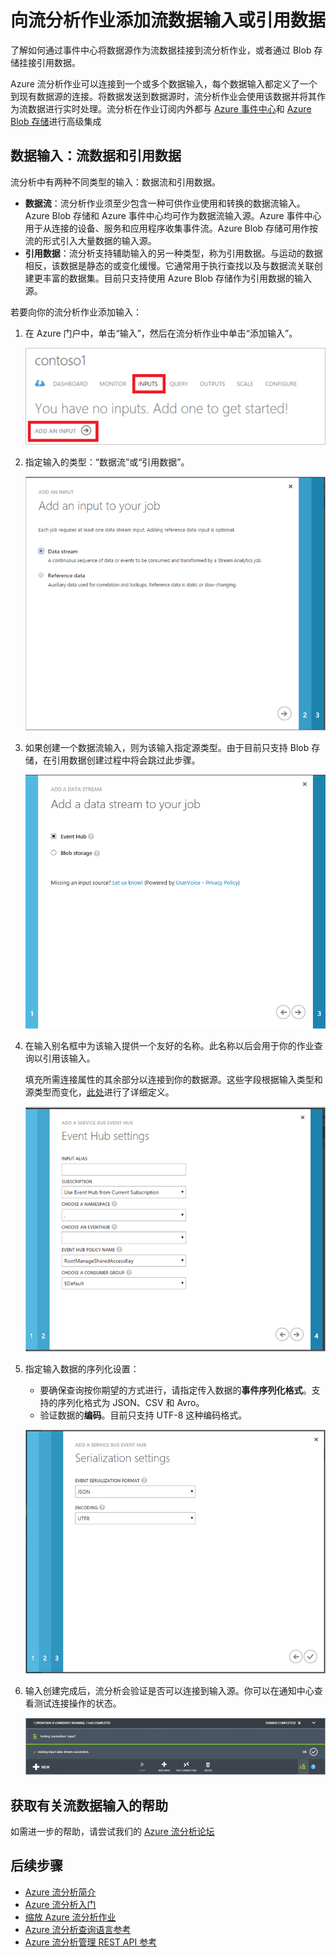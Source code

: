 <properties
	pageTitle="向你的流分析作业添加数据输入 | Azure"
	description="了解如何通过事件中心将数据源作为流数据挂接到流分析作业，或者通过 Blob 存储挂接引用数据。"
	keywords="数据输入、流式数据"
	documentationCenter=""
	services="stream-analytics"
	authors="jeffstokes72"
	manager="paulettm"
	editor="cgronlun"
/>

<tags
	ms.service="stream-analytics"
	ms.date="05/03/2016"
	wacn.date="06/20/2016"/>

# 向流分析作业添加流数据输入或引用数据

了解如何通过事件中心将数据源作为流数据挂接到流分析作业，或者通过 Blob 存储挂接引用数据。

Azure 流分析作业可以连接到一个或多个数据输入，每个数据输入都定义了一个到现有数据源的连接。将数据发送到数据源时，流分析作业会使用该数据并将其作为流数据进行实时处理。流分析在作业订阅内外都与 [Azure 事件中心](/services/event-hubs/)和 [Azure Blob 存储](/documentation/articles/storage-dotnet-how-to-use-blobs)进行高级集成

## 数据输入：流数据和引用数据

流分析中有两种不同类型的输入：数据流和引用数据。

- **数据流**：流分析作业须至少包含一种可供作业使用和转换的数据流输入。Azure Blob 存储和 Azure 事件中心均可作为数据流输入源。Azure 事件中心用于从连接的设备、服务和应用程序收集事件流。Azure Blob 存储可用作按流的形式引入大量数据的输入源。  
- **引用数据**：流分析支持辅助输入的另一种类型，称为引用数据。与运动的数据相反，该数据是静态的或变化缓慢。它通常用于执行查找以及与数据流关联创建更丰富的数据集。目前只支持使用 Azure Blob 存储作为引用数据的输入源。  

若要向你的流分析作业添加输入：

1. 在 Azure 门户中，单击“输入”，然后在流分析作业中单击“添加输入”。

    ![Azure 经典管理门户 - 添加输入。](./media/stream-analytics-add-inputs/1-stream-analytics-add-inputs.png)

2. 指定输入的类型：“数据流”或“引用数据”。

    ![添加正确的数据输入（流式传输数据或引用数据）](./media/stream-analytics-add-inputs/2-stream-analytics-add-inputs.png)


3. 如果创建一个数据流输入，则为该输入指定源类型。由于目前只支持 Blob 存储，在引用数据创建过程中将会跳过此步骤。

    ![添加数据流数据输入](./media/stream-analytics-add-inputs/3-stream-analytics-add-inputs.png)


4. 在输入别名框中为该输入提供一个友好的名称。此名称以后会用于你的作业查询以引用该输入。

    填充所需连接属性的其余部分以连接到你的数据源。这些字段根据输入类型和源类型而变化，[此处](/documentation/articles/stream-analytics-create-a-job)进行了详细定义。

    ![添加事件中心数据输入](./media/stream-analytics-add-inputs/4-stream-analytics-add-inputs.png)

5. 指定输入数据的序列化设置：
	- 要确保查询按你期望的方式进行，请指定传入数据的**事件序列化格式**。支持的序列化格式为 JSON、CSV 和 Avro。
	- 验证数据的**编码**。目前只支持 UTF-8 这种编码格式。

    ![针对数据输入的数据序列化设置](./media/stream-analytics-add-inputs/5-stream-analytics-add-inputs.png)

6. 输入创建完成后，流分析会验证是否可以连接到输入源。你可以在通知中心查看测试连接操作的状态。

    ![测试流式数据输入的连接](./media/stream-analytics-add-inputs/6-stream-analytics-add-inputs.png)

## 获取有关流数据输入的帮助
如需进一步的帮助，请尝试我们的 [Azure 流分析论坛](https://social.msdn.microsoft.com/Forums/zh-cn/home?forum=AzureStreamAnalytics)

## 后续步骤

- [Azure 流分析简介](/documentation/articles/stream-analytics-introduction)
- [Azure 流分析入门](/documentation/articles/stream-analytics-get-started)
- [缩放 Azure 流分析作业](/documentation/articles/stream-analytics-scale-jobs)
- [Azure 流分析查询语言参考](https://msdn.microsoft.com/zh-cn/library/azure/dn834998.aspx)
- [Azure 流分析管理 REST API 参考](https://msdn.microsoft.com/zh-cn/library/azure/dn835031.aspx)

<!---HONumber=Mooncake_0328_2016-->